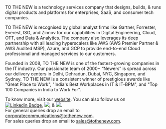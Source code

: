 
TO THE NEW is a technology services company that designs, builds, & runs digital products and platforms for enterprises, SaaS, and consumer tech companies.

TO THE NEW is recognised by global analyst firms like Gartner, Forrester, Everest, ISG, and Zinnov for our capabilities in Digital Engineering, Cloud, OTT, and Data & Analytics. The company also leverages its deep partnership with all leading hyperscalers like AWS (AWS Premier Partner & AWS Audited MSP), Azure, and GCP to provide end-to-end Cloud professional and managed services to our customers.

Founded in 2008, TO THE NEW is one of the fastest-growing companies in the IT industry. Our passionate team of 2000+ “Newers” is spread across our delivery centers in Delhi, Dehradun, Dubai, NYC, Singapore, and Sydney. TO THE NEW is a consistent winner of prestigious awards like "Great Place to Work", "India's Best Workplaces in IT & IT-BPM", and "Top 100 Companies in India to Work For".

To know more, visit our [website](https://www.tothenew.com/). You can also follow us on <a href="https://www.linkedin.com/company/tothenew/"><img src="https://img.shields.io/badge/LinkedIn-0077B5?style=for-the-badge&logo=linkedin&logoColor=white&link=https://www.linkedin.com/company/tothenew&style=flat-round" alt="Linkedin Badge" ></a>,
<a href="https://twitter.com/intent/follow?screen_name=TOTHENEW&tw_p=followbutton"><img src="https://img.shields.io/badge/Twitter-1DA1F2?style=flat-round&logo=twitter&logoColor=white&link=https://twitter.com/TOTHENEW"></a>, &
<a href="https://www.facebook.com/TOTHENEWDigital/"><img src="https://img.shields.io/badge/Facebook-1877F2?style=flat-round&logo=facebook&logoColor=white&link=https://www.facebook.com/TOTHENEWDigital/"></a>.  
For general queries drop an email to corporatecommunications@tothenew.com.  
For sales queries drop an email to sales@tothenew.com.
